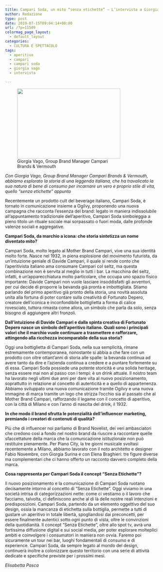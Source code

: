 ```yaml
---
title: Campari Soda, un mito “senza etichette” – L’intervista a Giorgia Vago
author: Redazione
type: post
date: 2019-07-15T09:04:14+00:00
url: /?p=11509
colormag_page_layout:
  - default_layout
categories:
  - CULTURA E SPETTACOLO
tags:
  - aperitivo
  - campari
  - campari soda
  - giorgia vago
  - intervista

---
```

<figure id="attachment_11510" aria-describedby="caption-attachment-11510" style="width: 340px" class="wp-caption alignleft"><img decoding="async" loading="lazy" class="wp-image-11510" src="https://progressonline.it/wp-content/uploads/2019/07/Campari-soda-300x203.jpg" alt="" width="340" height="230" /><figcaption id="caption-attachment-11510" class="wp-caption-text">Giorgia Vago, Group Brand Manager Campari Brands & Vermouth</figcaption></figure>

_Con Giorgia Vago, Group Brand Manager Campari Brands & Vermouth, abbiamo esplorato la storia di una leggenda italiana, che ha travalicato la sua natura di bene di consumo per incarnare un vero e proprio stile di vita, quello “senza etichette” appunto_

<p class="Standard">
  Recentemente un prodotto cult del beverage italiano, Campari Soda, è tornato in comunicazione insieme a Ogilvy, proponendo una nuova campagna che racconta l’essenza del brand: legato in maniera indissolubile all’appuntamento tradizionale dell’aperitivo, Campari Soda simboleggia a pieno titolo un rituale sociale mai sorpassato o fuori moda, dalle profonde valenze sociali e aggregative.
</p>

<p class="Standard">
  <b>Campari Soda, da marchio a icona: che storia sintetizza un nome diventato mito?</b>
</p>

<p class="Standard">
  Campari Soda, molto legato al Mother Brand Campari, vive una sua identità molto forte. Nasce nel 1932, in piena esplosione del movimento futurista, da un’intuizione geniale di Davide Campari, il quale si rende conto che l’aperitivista italiano ama consumare Campari col seltz, ma questa combinazione non è servita al meglio in tutti i bar. La macchina del seltz, infatti, è un’apparecchiatura molto particolare, che occupa uno spazio fisico importante: Davide Campari non vuole lasciare insoddisfatti gli avventori, per cui decide di proporre la bevanda già pronta e imbottigliata. Stiamo parlando del primo aperitivo già pronto della storia, una novità assoluta unita alla fortuna di poter contare sulla creatività di Fortunato Depero, creatore dell’iconica e inconfondibile bottiglietta a forma di calice rovesciato, tuttora rimasta come allora, un simbolo che parla da solo, senza bisogno di aggiungere altri fronzoli.
</p>

<p class="Standard">
  <b>Dall’intuizione di Davide Campari e dalla spinta creativa di Fortunato Depero nasce un simbolo dell’aperitivo italiano. Quali sono i principali valori che il marchio vuole continuare a trasmettere e rafforzare, attingendo alla ricchezza incomparabile della sua storia?</b>
</p>

<p class="Standard">
  Oggi una bottiglietta di Campari Soda, nella sua semplicità, rimane estremamente contemporanea, nonostante si abbia a che fare con un prodotto con oltre ottant’anni di storia alle spalle: la bevanda continua ad avere tanto da dire e l’azienda continua a credere e a puntare fortemente su di essa. Campari Soda possiede una potente storicità e una solida heritage, senza essere mai non al passo con i tempi: è un drink attuale. Il nostro team ha lavorato negli ultimi due anni per dare vita al nuovo posizionamento, soprattutto in relazione al concetto di autenticità e a quello di appartenenza. Abbiamo sviluppato una nuova comunicazione tramite Ogilvy e una nuova immagine di marca tramite un logo che strizza l’occhio sia al passato che al Mother Brand Campari, rafforzando il legame con il concetto di aperitivo, con la città di Milano e con l’anno di nascita del drink, il 1932.
</p>

<p class="Standard">
  <b>In che modo il brand sfrutta le potenzialità dell’influencer marketing, premiando i creatori di contenuti di qualità?</b>
</p>

<p class="Standard">
  Più che di influencer noi parliamo di Brand Novelist, dei veri ambasciatori che credono così a fondo nel nostro brand da riuscire a raccontare quelle sfaccettature della marca che la comunicazione istituzionale non può restituire pienamente. Per Piano City, la tre giorni musicale svoltasi recentemente a Milano, abbiamo lavorato con il noto architetto e designer Fabio Novembre, con Giorgia Surina e con Elena Braghieri: tre figure diverse ma complementari che ci hanno offerto un racconto davvero completo della marca.
</p>

<p class="Standard">
  <b>Cosa rappresenta per Campari Soda il concept “Senza Etichette”?</b>
</p>

<p class="Standard">
  Il nuovo posizionamento e la comunicazione di Campari Soda ruotano decisamente intorno al concetto di “Senza Etichette”. Oggi viviamo in una società intrisa di categorizzazioni nette: come ci vestiamo o il lavoro che facciamo, talvolta, ci definiscono anche al di là delle nostre reali intenzioni e predisposizioni. Campari Soda, partendo da un elemento oggettivo del suo design, ossia la mancanza di etichetta sulla bottiglia, permette a tutti di gustare un aperitivo in totale libertà, spogliandosi dai preconcetti, per essere finalmente autentici sotto ogni punto di vista, oltre le convinzioni della quotidianità. Il concept “Senza Etichette”, oltre allo spot tv, avrà una fortissima diffusione digital e sui social media, per poter esplorare molteplici ambiti e coinvolgere i consumatori in maniera non ovvia. Faremo poi sicuramente un tour nei bar, luoghi fondamentali di consumo e di experience. Campari Soda, da sempre legato al mondo del design, continuerà inoltre a colonizzare questo territorio con una serie di attività dedicate e specifiche previste per i prossimi mesi.
</p>

<p class="Standard">
  <em>Elisabetta Pasca</em>
</p>
